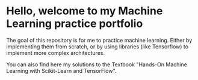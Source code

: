 # Hello, welcome to my Machine Learning practice portfolio

The goal of this repository is for me to practice  machine learning.
Either by implementing them from scratch, or by using libraries (like Tensorflow) to implement more complex architectures.

You can also find here my solutions to the Textbook "Hands-On Machine Learning with Scikit-Learn and TensorFlow".
